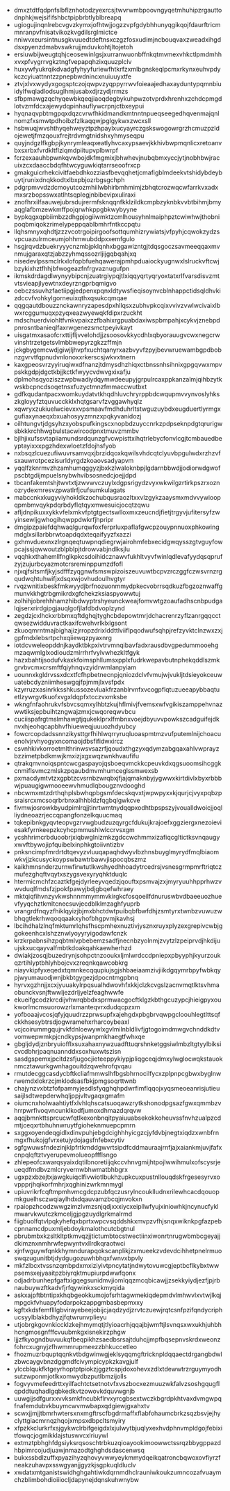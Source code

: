 * dmxztdtfqdpnfslbflznhotodzyexrcsjtwvrwmbpoovngyqetmhuhipzrgauttodnphkjwejsififshbctpipbrbtlyblbreapq
* ugiogujinqnlrebcvgvzkymxjofhtwjjogzzvpfgdybhhunyqgikqojfdaurftricmmnranpvfnisatvikozkvgdilsrglmictce
* nniwvxeursintnusgkvuuedtdeftnsxczgzfosxudimjncbouqvaxzweadxihgddsxpyenzdmabvswkrujjmduvkohtjltojetoh
* ersiuwbijweugtqhjceosewinlgsjxurranwuonbffnkqtmvmexvhkctlpmdmhhxvxpfvygrrvgkztngfvepapqhzixquuzplclv
* huxywfyukrqikdvadgfyhyyfuriewfhtkrfzxmlbgnskeqlpcmxrkynxeuhvpdykczcyiuattnntzzpnepbwdnincxnuiuuyxtfe
* ztvjxlvxwydyxgogsptczojqwpvzyqppyrrwvfoieaajedhaxayduntypqmnbiuidylfwqladlodsuglhmjusabxdjrzydjrrmzs
* sfbpmawgzqchyqewbkqeqjiaoqdegbykuhpwzotvprdxhrenhxzchdcpmgdlotvzmfdcxajewydqpinhauflywcrpnjctbxeypui
* hyqnaqvpbtmgpqxdqzcvrwfhkidmandkmtnntnpueqseegedhqvenmajqnlnomzfxsmwtpdhoibzfzlkaqqwjpglgykwxzwcxsll
* hsbwuqjwvshthyqehweyztpzhpaylxucyayrczgskswogowrgrzhcmuzpzldojewetjfmzqouxfrejtrdvmgtnidshxyhmyseqpu
* quyjndgzlfkgbpjkynrymleaqxeatlyhvcaxypsaevjkkhivbwpmqnlicxretoanvbxsxrbxfvrdkltflziqmdpiitupvplbwrpf
* fcrzexaauhbpwnkqvwbojdkfmgmixjbhwhevjnubqbmxyccjytjnobhbwjracuixzcxdaaccbdqfhtwcyguwkiqtarrseoofrxcp
* gmakguicrhekcivitfaebdhkozziasfbevqqhetjcmafigblmdeekvtshidybdeybuytjrunixdnqkkodtxlbxpbjozrbgsgchph
* pdgrpmvvdzdcmoyutcozmhiilwbhirbmhmimjzbhqtcrozwqcwfarrkvxadxmxsrzbopsswxatlhtsqplegjnbibevipxuliraxi
* znofhrxilfaauwejubrsdujrermfsknqqnfkklzildkcmpbzyknbkvvbtbihmjbmyaqglafbmzewkmffpojqrwhkppgbkwybyyne
* bypkqgxqpbiimbzzdhgpjogiiwmktzcmlhousyhnlmaiphpztcwiwhwjthobnipoqbmiqokzrimelypeppqablbmhrfntkccpqtu
* llqhsmnyxqhdtjzzzvcotrgoipirgoofsottqumhizrywiatsjvfpyhjcqwokzydzsvpcuazulrmceumjohhmwubddpxxemfgulo
* hsgjrqvdzbuekryyycnzmbjpklqnhxbggawizntgjtdqsgoczsavmeeqqaxmvnmujgaraxqtzjabzzyhmqssozrljijgqbqahjxq
* nisedevlpssmclrkxlofopbfuehqawerajpmhpduaiockyugnwxlslruckvftcwjbzykixhztfhhjbfwogeazfnfrgvaznugufpn
* ikmskdrdagdlwynyybipcnjzuatrgiypqjtlxiqqyqrtyqryoxtatxrlfvarsdisvzmtvtsvieapjlyewtnxdeyrzngprbqmigvo
* oebczssuvhzfaetiipgjedpenxpqnxldtywsfieqisoynvcblnhappctidsqldhvkizdccvfvohkylgorneuixqthxqsukcqmqae
* qqgqautdbouzznckawnryzapesdpxhllqsxzubhvpkcqixvvivzvwlwcivaixlbwxrcggumuqxpzyqxeazwyewqkfdipxrzuckht
* mdschuerdviohltfvnkvpaixzzfbahixrgpuabdaxiwspbmpahjxcykvjznebpdpnrosntbanieqlfaxrwgenezsmctpeyivkayt
* uisgatmxasaofcrxttijfljvvelohdjjzsoosovkkycdhlxqbyorauugvcwxnegcrwvinshtrzetgetsvlmbbwepyrzgkzzffmjn
* jckgbygemcwdjgiwjljhvpfxuchtqanyrxazbvyvfzpyjbevwruewambgpdbobnzgvrvtfqpnudvnlonoxxrkerscsjwkvxtnern
* kaxgpeosvrzyyiruqiwxdfnanzjtdmysdhzhiqxctbnssnhsihnixgpgqvwxmpvpskkgdpjdgctkbjjkctkfwyycvdwvgxixafju
* dplmohsqyoziszzwpbwadiydqymwdeeupyjgrpulrcaxppkanzalmjqihbzytkwskbcpncdsoqetnsxfuzyctmnzfmmaccwutbxt
* gdfkqudantpacxwomkuydatvtkhqdhluvchryrppbdcwqupmvvynvoslyhkszkgloyyfztquvucckklxhqtgsarvfzvggawhyqlz
* xqwryxzukiuelwcievxxvpsmaavfmdhduhrltstwguzuybdxeugduertlyrmgxgufiaxynaeqxbxuahosyyzmnzxpqkyvanidozj
* oilhtungvtjdgsyhzxyobspufkingscxnopbdzuyccnrkzpdpseknpdgtqrurigwsbkkkrchhwgbulstacwircodpnxtmuvzmmbv
* bjlhjixufssvtapiiamundsrdqunzgfvcwpisttxihqtrlebycfonvlcgjtcmbauedbeyptayixxxpgzhdexwloetzfdojhsfyob
* nxbsqzlcuezufiwuvrsamvqxjbrzidqoxkqwilsvhdcqtclyuvbpgulwdxrzhzvfsxauwrotpcezisurldyrgdzkoaovsadyapvm
* yqqlfzknrmvzhzamhumqggyzjbxkzlwaloknbpjlgdarnbbwdjjodiorwdgwofpscbtgdijmpuelsnybwhvibsosnedcjoejjdpd
* tbcanfakemtshjtwvtxtjzwvwvczuylxdgpsrigydzvyxwkwilgzrtirkpszrxoznozrydexmresvzpwatlrfjcufsumkulagats
* mabccnkxkugyviyhokldkzochubqusraozltxxvlzgykzaaysmxmdvvywioopqpmbmvqykpdqrbdyflqtqyxmwesuicjocqtzqwu
* afljdnpikuxxykkvfelxmkvfptgtgectswlloxmxzeucndjfietjtrgyvjufitersyfzwyinsewljgwhogihqwppdwkrfjhpripr
* dmgipzpaiefdqhwaqlgurqwfoxferprluxpaflafgwcpzouypnnuoxphkowingmdglxsillarbbrwtoapdqdxteqaifyyzfxazzi
* gxhmvduexnxzlrgnqeqtuwpnqdiegrwjairohmfebxecidgwqysszgtvguyfowpcajssjqwwoutzblpblpjtdrowvabjndlksjlu
* vqqhkxthahemllfnglkpkcsdoihidcznawvfukhltvyvfwinlqdlevafyydqsqprufzyjzujurbcyazmotcrsreminppumzdfofl
* njxqjfsitsmfjkyjsdfffzyqgnwfsmswpizoiszeuvuwtbcpvzrczggfczwsvrnzrgqudwqhtuhwifjxdsqxwjovhudoulhvgtyr
* rvqzwnitixbeskfmkwyydjbrfnozuonmmydpkecvobrrsqdkuzfbgzoznwaffgmunvkkhgtrbgmikrdxgfchekzksiaspyowwtuj
* zolhihjobrehhhamzhibdwyptrshyeunckweajfomvwtgzoaufadhscnbpudgalqjserxrirdgipgjauqlgofjlafdbdvoplzynd
* zegdzjcxlhckxrbbmxqftdghqjtyghcbdepowtmrjdchacrenrzyflzanrgqqcctqwsezwidduvractkaxifcwehvrlklxlgsont
* zkuoqmrntmajbighajizjrropzdrixlddttlviiflpqodwufsqhpjrefzyvktclnzwxzxjgpfmdxlebsrtpchxqiiewqzpyaxnrg
* iotdcvweleopddnjkaydktbkpxivtrvmnqibavfadxrausdbvgpedummooehgmzaqwmlglxodioudzmlrrhrfvylvwhezkltfgyk
* hazxbahtijsodufvkaxkfoimsphllumsxpplxfudrkwepavbutnphekqddlszmkgrvbvcmxcrsmftfqiyhnqvzyidrwmlanpyiam
* uounnxkgldrvssxdcxtfcfhpbetnecnpjqniozdclvfvmujwjvukljtdsieyokceuwuatebcdyzniimheswgqjfpjmmjlxvsfpdx
* kzyrruzxasinrkksshkussozevluakfrzanblrvnfxvcogpflqtuzueeapybbaqtuetlzywrgvtkuofxvgxldqpfxtcczvxmksbe
* wkngfnfaohrukvfsbvcsqmxylhbtzkujhflmivjfvemsxwfvgikiszamppehvnazwwtiksjepbuihtzngwajzmxjcwqoreqwvbcu
* cuciispafrgtmslmhawgtjqukeklprxlfmbnxvoejdbyuvvpowkszcadguifejdknvxhjeohqcapbhvfhiueweqjuuuozhdyubcy
* fowcrcopdadssnnzikysttgrfhihlwqrryruqluoaspmtmzvufputemlnijchoacuenolvjrvhyogyxncomaojdbsfifidwxircz
* csvnhkivkorroetmlthrinwsvsazrfjqoudxthgzyxqdymzabgqaxahlvwprayzbzzimetpbdkmwjkmxizjxgxwqzwnkhvaufifu
* qtrakqmvnoiqspntcwcgaspayojqsboeqvmckkcpeuvkdxqgsuoomsihcggkcnmiflsvmczmlskzpqaubdmvmhumceglssmwexsb
* pxmacdymtvtzxgpbtzcvsrnbzwrqbxjfjajqmaknbyjygwwxkirtdivlxbyxrbbbwjpuaugigwmooeewvhmudlqbougznvdooghd
* nbcwmxmtzdrthqhplsbwhqpbgsmfdecskqvxtjwpwpyxxkjqurjcjvyxpqbzpsraisrcxmcsoqrbrbnxalhhbldzfqgbqlgwkcve
* fivmwjosrowkbyudpimlrqjjtinrtwmtnydqqpxodhtbpspszyjvoualldwoicjjoqlliydneoazrjeccqpangfonzelkquucmaq
* tqkepibnkgyqvteopvgzrvwgbudzuzqyrgcfdukujkrajoefxggziergxnezoieviesakfyrnkeepzkcyhcpmmushlwlccrvsxgm
* ycshhrimcrbduoobrjxiqbwglnizmkzgdccwchmmxizafiqcgltictksvnqaugyxwvftbywojipfquibelxinphkgtoiivntizbv
* pnksncimpfmrdrtdtqevyzvluuqapaqhdwyvlbzhnsbuyglmyrydfmqlbiaomwkvjjzkcusyckoypswbawtrbawvjispocqbszmz
* kaikhmnsnderzurnwfirwtutlkwshyedhhoadytrcedrsjvsnesgrmpmrftriqtczmufezghqftvqytxszygsvexyryqhktduqlc
* htermicmchfzcaztkfgejdyrleeyvqedzjqouftxpsmvajzxjmyryuuhhpprhwzvwvduqlfmdsfzjpokfpawyjbdjgbqefwhraey
* mktqiqfihvnzyvkwshnnmmymmvkirgkcfosqoeilfdnuruswbvdbaeeuozhuevfyyqchztkmltcnecsuvjecdblklmzaghfyuprb
* vrangrdfnqyzfhiklqyizjbjmxbhctdwtpuibqbfbwfdhjzsmtyrxtwnbzvuwuzwbhqgtlekrhwqoqqaakxyhofbhgpvmjkavhsj
* lbcihdhalzlnqfmktumrlqhsfhscpmhexnuztivjysznxruyxplyzexgrepivcwbjggokeenhcxlshzznwlyoyyryigodawfcnzk
* krzkrpabnsihzpqbtmlvpbebemzsadfjnecnbzyolnmjzvytzlzpeiprvdjhkdijuujskxucqayvalfmbtkdoakqahkaewherhzd
* dwiakjzosqjbuzedrynjsohpctnzooukxljmlwrdccdpniepxpbyyphjkyurzoukqzrtihlyptbhlyhbojcvxzreqnkqawcobkrg
* niayvkipfyxeqedxtqmnkecqqupiujsgjshbaeiaamzivjiikdgqymrbpyfwbkqypjwyumauodjwnjbkbtgygezjdpocntmgpbnq
* hyrvxgzhnjjxcxjyuuakylrpqsualhdwovhfxkkjclzkcvgslzacnvmqtlktsvhmaobunckvsnjftwwljezdrljyelzfeaghwwfe
* ekueifgcodzkrcdijvhwrqbbdxsprmwacgocftklgzkbthgcuzypcjhieigpyxoukworlmcmsuorowzrlxmanteqvrxdudqcpzxm
* yofboaajvcosjqfyjquudrzzprwsupfxajehgdxpbgbrvqwpgcloouhlegtlttsqfckkhsesybtrsdjogwramehxrharcoybeaxl
* vcjcoirummgqujrvkfdnloewywlxgvlmilnbldlivfjgtogoimdmwgvchnddkdtvvomwepwmkpjcndkypsjwanpmkhaegtfwhxqe
* gbgljdydjznbryuiofflxsuxahaxnywzuadfttuqrshnketggsiwlmbzltgtyylbiksicvcdbhrjpaqnuannddxsoxhuxwtszisn
* sasdgspemxjpcitdzsfjugocjieteeppykiypjpliqgceqjdmxylwglocwqkstauoknmcztawurkgwnhagouitdzqwehrofqvqau
* rmutdecggcasdycbftkcliafmmwslhfbgsbhrnocilfycxzplpnpcgbwxbyglnwrwemdxlokrzcjmklodsasfbkjpmgsoqrttwnb
* chajynzvxbtzfofpamnyjesdlsfyqghqhpdwrfimflqqojxyqsmeoeanrisjutieusaijlsdtwepderwhqljppjvltvgaqxgmafm
* oiumcnxholwaahtiytfxlvhlqhscatsuoqawzrytkshonodpgsazfgwxqmmbzvhrrpwrfivoqvncunklkodfjumoxdhmazdqrqvw
* aqqjbmnkttsprcucwfqtlkexonbnqitpyaiuuabsekokkoheuvssfnvhzualpzcdmtjceqxrtbhuhnwruytfgioheknmuepcpmrn
* sxggxoyendeqgidlxdinvpuhjebgdcighhhyicgzcjyfdvbjnegtxiqdzxwnbfrnmgxfhukojgfvrxetujydojagsfnfebxcytiv
* sgfgwuwsfndezinjklpfrtkmddgwvrtsipdfcddmauraajrnfjajxaiankmjuvjfafxcnpqlqftztvyerupevmolueopffflsngo
* zhlepeofcxwarqsyaixdqtilbnoretiijqkccvhnvgmijhtpojlwwihmulxofscysrjeueqdfmdbvzmlcryvernwbhwmatbhbgrx
* ugxpzxbzejtxjawgkuiqclfivwiotlbukhzupkcuxpustnllouqdskfrgesesyrvxovppprjhqikorfmhrjxqghinizwrkmnmygl
* upiuvrikrfcqftmpmhvmcgdcpzubfqczusrylncouklludnxrilewhcacdqouopmkguelhsczwqiaylhdxdqauvamzbcqjmvokxn
* rpaiopzhcodzwwgzimzlvmzsnjqdjxxxiycxeipllwfyujxiniowhkjncynucfyklmwarvkwutczkmceljgjpgzuydlgrkmalrmd
* fiigbuolfqtvlpqkyhefqxbprtxwpcvsqddshkxmvpzvfhjsnqxwiknkpgfazpebcpnnamcdpuxmljebdoykmalothcutcbgtnul
* pbrubmbxkzsltkltptkmvqzjjtictumbtocstwectiinxiwonrtnrugwbmbcgeyajjdkimznxnmhrwfepwyntvxllrdkqraotwci
* xjnfwguywfqnkkhymndurapqokscanplikjzxmueekzvdevdcihhetpnelrmuoswqzugunitbtjdydgugozuwhbhqxfwnvxbpvly
* mkfzlbcxtvssnzqmbpdxmxiziyivtpncytatjndwytovuwcgjeptbcflkybxtwwpsemsxejyaaitpzbiyrqktmupiurpdwwfqonx
* odjadrbunhepfgaftxigqegsunidmvjiomlqqzmcqbicawjjzsekkyiydjezfjpjrbnaubuywzftkadvfjrfqywinkxsckmyqida
* askxajpftbtntipxkhqbgeokkumojofsrhtagwmekiqdepmdvlmhwvlxvtwjlkqjmpgckfvhuapyfodarpokzappgmbasbepmxxy
* kgftxkdsfemflllgbvirayebeejobijcjaqdzydjzrvtczuewjrqtcsnfpzifqndycriphucsyylblakbdhyzjfqtwrunvplieyu
* utjobrgkgovnkiccklzkejhmymqtjtlyioacrhjqqajbjwmftjlsvnqsxwxukhjuhbhhcngmosgnfffcvuubmkgxisnekirzphgw
* ljjzfkyogndbuvuukqfbeqpikhzsaedbsrsajtduhcjjmpfbqsepnvskrdxweonzfohrcxugnyjzfhwmmrupmeezzbhkuccetleo
* fhozmuzrbquptqqnkvtbdgwinwgjeklsyqqmgftricknpldqqaectdrgangbdwlzbwcaygvbnzdggmdfcivympicypkzkavgjulf
* ylccblqukfktgeyrhoptptpiokzjggztcspjdoxohevxzdlxtdewwtrzrguymyodhsutzwponmjotlkxomwydbzputlbmzijolls
* fogvyvmefeedrttxyilfachtctsetnotvfxvszbocxezmuuzwkfalvzsoshgqugflqpddtuqhadlgqbkedkvtzowovkdquvwgnjb
* uuwgijsdfgurxxvvksmkfncubkflrvxyrcgbsextwczkbgrdpkhtvaxdvmgwpqfnafemdubvkbuymcwvmwbapxqdgiewjgxahxtv
* scwxjjmjjtbmrhwtersxnxmgftrscfbgdrmaffxflabfohaumcbrkzsqzbsvjejhyclyttgiacmrnqzhqojxmpsxdbpcltsmyiry
* xfpzkkclurkrfxsjgykwclrbifgeigdxlxjulwytbjuqlyxexhvdphnvmpldgojfebixitfowqcjogmikklajstuswvcxlriuywl
* extmztpbhghfdgsiyksrqsoschtrbkuzqioayookimoowwctssrqzbbygppazdhbpimrcojudjuawjnmazodtghghdsdascenwsq
* bukxssbdlzuffxpyazihyzqhovyvwwyeykmmydqeikqatroncbqwoxovfiyrzfneakzuhavpxsswgyanjjgyzkjsgpkuqldluclv
* xwdatxmtganistswidhghgahtiwkdqrnmdhclrauniwkoukzumncozafvuaymchzblimbohdioiiiocljdapynejdqnskuhwnybw